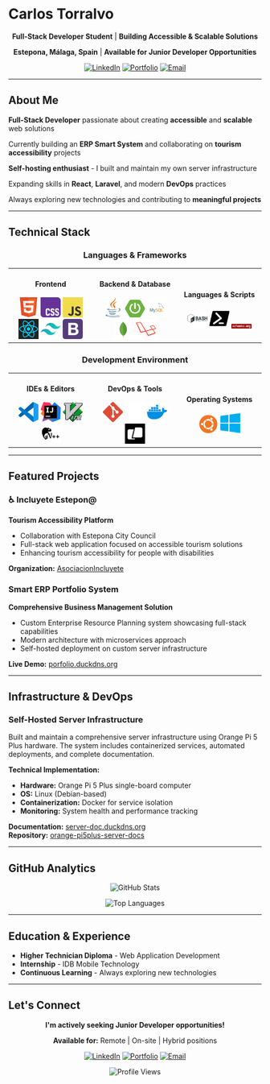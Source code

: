# Carlos Torralvo

<div align="center">

**Full-Stack Developer Student** | **Building Accessible & Scalable Solutions**

**Estepona, Málaga, Spain** | **Available for Junior Developer Opportunities**

[![LinkedIn](https://img.shields.io/badge/LinkedIn-0077B5?style=for-the-badge&logo=linkedin&logoColor=white)](https://www.linkedin.com/in/jose-carlos-torralvo/)
[![Portfolio](https://img.shields.io/badge/Portfolio-000000?style=for-the-badge&logo=About.me&logoColor=white)](https://porfolio.duckdns.org/)
[![Email](https://img.shields.io/badge/Gmail-D14836?style=for-the-badge&logo=gmail&logoColor=white)](mailto:j.carlos.torralvo@gmail.com)

</div>

---

## About Me

**Full-Stack Developer** passionate about creating **accessible** and **scalable** web solutions  

Currently building an **ERP Smart System** and collaborating on **tourism accessibility** projects  

**Self-hosting enthusiast** - I built and maintain my own server infrastructure  

Expanding skills in **React**, **Laravel**, and modern **DevOps** practices  

Always exploring new technologies and contributing to **meaningful projects**

---

## Technical Stack

<div align="center">

### Languages & Frameworks

<table>
<tr>
<td align="center" width="33%">
<h4>Frontend</h4>
<img src="./icons/html5.svg" width="40" alt="HTML5"/>
<img src="./icons/css.svg" width="40" alt="CSS3"/>
<img src="./icons/javascript.svg" width="40" alt="JavaScript"/>
<img src="./icons/react.svg" width="40" alt="React"/>
<img src="./icons/tailwindcss.svg" width="40" alt="Tailwind CSS"/>
<img src="./icons/bootstrap.svg" width="40" alt="Bootstrap"/>
</td>
<td align="center" width="33%">
<h4>Backend & Database</h4>
<img src="./icons/java.svg" width="40" alt="Java"/>
<img src="./icons/spring-boot.svg" width="40" alt="Spring Boot"/>
<img src="./icons/mysql.svg" width="40" alt="MySQL"/>
<img src="./icons/mongodb.svg" width="40" alt="MongoDB"/>
<img src="./icons/laravel.svg" width="40" alt="Laravel"/>
</td>
<td align="center" width="33%">
<h4>Languages & Scripts</h4>
<img src="./icons/bash.svg" width="40" alt="Bash"/>
<img src="./icons/powershell.svg" width="40" alt="PowerShell"/>
<img src="./icons/Schema.svg" width="40" alt="Schema.org"/>
</td>
</tr>
</table>

### Development Environment

<table>
<tr>
<td align="center" width="33%">
<h4>IDEs & Editors</h4>
<img src="./icons/vscode.svg" width="40" alt="VS Code"/>
<img src="./icons/intellij.svg" width="40" alt="IntelliJ"/>
<img src="./icons/vim.svg" width="40" alt="Vim"/>
<img src="./icons/notepad++.svg" width="40" alt="Notepad++"/>
</td>
<td align="center" width="33%">
<h4>DevOps & Tools</h4>
<img src="./icons/git.svg" width="40" alt="Git"/>
<img src="./icons/github.svg" width="40" alt="GitHub"/>
<img src="./icons/docker.svg" width="40" alt="Docker"/>
<img src="./icons/warp.svg" width="40" alt="Warp Terminal"/>
</td>
<td align="center" width="33%">
<h4>Operating Systems</h4>
<img src="./icons/ubuntu.svg" width="40" alt="Ubuntu"/>
<img src="./icons/windows.svg" width="40" alt="Windows"/>
</td>
</tr>
</table>


</div>

---

## Featured Projects

### ♿ Incluyete Estepon@
**Tourism Accessibility Platform**
- Collaboration with Estepona City Council
- Full-stack web application focused on accessible tourism solutions
- Enhancing tourism accessibility for people with disabilities

**Organization:** [AsociacionIncluyete](https://github.com/AsociacionIncluyete)

### Smart ERP Portfolio System
**Comprehensive Business Management Solution**
- Custom Enterprise Resource Planning system showcasing full-stack capabilities
- Modern architecture with microservices approach
- Self-hosted deployment on custom server infrastructure

**Live Demo:** [porfolio.duckdns.org](https://porfolio.duckdns.org/)

---

## Infrastructure & DevOps

### Self-Hosted Server Infrastructure
Built and maintain a comprehensive server infrastructure using Orange Pi 5 Plus hardware. The system includes containerized services, automated deployments, and complete documentation.

**Technical Implementation:**
- **Hardware:** Orange Pi 5 Plus single-board computer
- **OS:** Linux (Debian-based)
- **Containerization:** Docker for service isolation
- **Monitoring:** System health and performance tracking

**Documentation:** [server-doc.duckdns.org](https://server-doc.duckdns.org/)  
**Repository:** [orange-pi5plus-server-docs](https://github.com/eChrls/orange-pi5plus-server-docs)

---

## GitHub Analytics

<div align="center">

![GitHub Stats](https://github-readme-stats.vercel.app/api?username=eChrls&theme=dark&hide_border=true&include_all_commits=true&count_private=true)

![Top Languages](https://github-readme-stats.vercel.app/api/top-langs/?username=eChrls&theme=dark&hide_border=true&include_all_commits=true&count_private=true&layout=compact)

</div>

---

## Education & Experience

- **Higher Technician Diploma** - Web Application Development
- **Internship** - IDB Mobile Technology
- **Continuous Learning** - Always exploring new technologies

---

## Let's Connect

<div align="center">

**I'm actively seeking Junior Developer opportunities!**

**Available for:** Remote | On-site | Hybrid positions

[![LinkedIn](https://img.shields.io/badge/LinkedIn-Connect-0077B5?style=for-the-badge&logo=linkedin)](https://www.linkedin.com/in/jose-carlos-torralvo/)
[![Portfolio](https://img.shields.io/badge/Portfolio-Visit-000000?style=for-the-badge&logo=About.me)](https://porfolio.duckdns.org/)
[![Email](https://img.shields.io/badge/Email-Contact-D14836?style=for-the-badge&logo=gmail)](mailto:j.carlos.torralvo@gmail.com)

![Profile Views](https://komarev.com/ghpvc/?username=eChrls&color=blueviolet&style=flat-square&label=Profile+Views)

</div>
